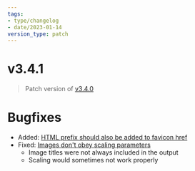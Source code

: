 ```yaml
---
tags:
- type/changelog
- date/2023-01-14
version_type: patch
---
```

# v3.4.1   
   
> Patch version of [v3.4.0](../Changelog/v3.4.0.md)   
   
# Bugfixes   
   
- Added: [HTML prefix should also be added to favicon href](https://github.com/obsidian-html/obsidian-html/issues/546)   
- Fixed: [Images don't obey scaling parameters](https://github.com/obsidian-html/obsidian-html/issues/528)   
	- Image titles were not always included in the output   
	- Scaling would sometimes not work properly